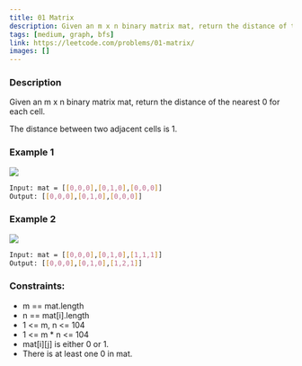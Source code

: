 ```yaml
---
title: 01 Matrix
description: Given an m x n binary matrix mat, return the distance of the nearest 0 for each cell. The distance between two adjacent cells is 1.
tags: [medium, graph, bfs]
link: https://leetcode.com/problems/01-matrix/
images: []
---
```


### Description

Given an m x n binary matrix mat, return the distance of the nearest 0 for each cell.

The distance between two adjacent cells is 1.

### Example 1

![](https://assets.leetcode.com/uploads/2021/04/24/01-1-grid.jpg)

```bash
Input: mat = [[0,0,0],[0,1,0],[0,0,0]]
Output: [[0,0,0],[0,1,0],[0,0,0]]
```

### Example 2

![](https://assets.leetcode.com/uploads/2021/04/24/01-2-grid.jpg)

```bash
Input: mat = [[0,0,0],[0,1,0],[1,1,1]]
Output: [[0,0,0],[0,1,0],[1,2,1]]
```

### Constraints:

- m == mat.length
- n == mat[i].length
- 1 <= m, n <= 104
- 1 <= m * n <= 104
- mat[i][j] is either 0 or 1.
- There is at least one 0 in mat.